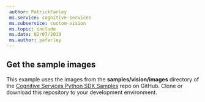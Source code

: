 ```yaml
---
 author: PatrickFarley
 ms.service: cognitive-services
 ms.subservice: custom-vision
 ms.topic: include
 ms.date: 02/07/2019
 ms.author: pafarley
---
```


## Get the sample images

This example uses the images from the **samples/vision/images** directory of the [Cognitive Services Python SDK Samples](https://github.com/Azure-Samples/cognitive-services-python-sdk-samples/tree/master/samples/vision/images) repo on GitHub. Clone or download this repository to your development environment.